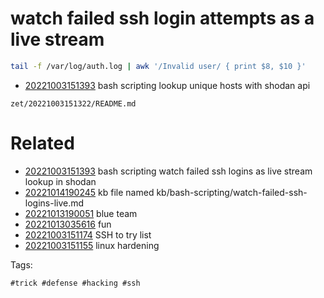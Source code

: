 # watch failed ssh login attempts as a live stream

```bash
tail -f /var/log/auth.log | awk '/Invalid user/ { print $8, $10 }'
```

- [20221003151393](/zet/20221003151393/README.md) bash scripting lookup unique hosts with shodan api

` zet/20221003151322/README.md `

# Related

- [20221003151393](/zet/20221003151393/README.md) bash scripting watch failed ssh logins as live stream lookup in shodan
- [20221014190245](/zet/20221014190245/README.md) kb file named kb/bash-scripting/watch-failed-ssh-logins-live.md
- [20221013190051](/zet/20221013190051/README.md) blue team
- [20221013035616](/zet/20221013035616/README.md) fun
- [20221003151174](/zet/20221003151174/README.md) SSH to try list
- [20221003151155](/zet/20221003151155/README.md) linux hardening

Tags:

    #trick #defense #hacking #ssh
